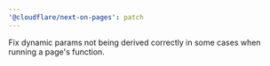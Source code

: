 ```yaml
---
'@cloudflare/next-on-pages': patch
---
```


Fix dynamic params not being derived correctly in some cases when running a page's function.
